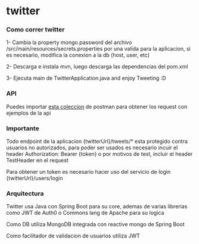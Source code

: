 # twitter


### Como correr twitter
1- Cambia la property mongo.password del archivo /src/main/resources/secrets.properties por una valida para la aplicacion, si es necesario, modifica la conexion a la db (host, user, etc)

2- Descarga e instala mvn, luego descarga las dependencias del pom.xml

3- Ejecuta main de TwitterApplication.java and enjoy Tweeting :D



### API 
Puedes importar [esta coleccion](https://github.com/GutiNicolas/twitter/blob/main/Twitter.postman_collection.json) de postman para obtener los request con ejemplos de la api


### Importante
Todo endpoint de la aplicacion {twitterUrl}/tweets/* esta protegido contra usuarios no autorizados, para poder ser usados es necesario incuir el header Authorization: Bearer {token}   o por motivos de test, incluir el header TestHeader en el request

Para obtener un token es necesario hacer uso del servicio de login {twitterUrl}/users/login


### Arquitectura
Twitter usa Java con Spring Boot para su core, ademas de varias librerias como JWT de Auth0 o Commons lang de Apache para su logica

Como DB utiliza MongoDB integrada con reactive mongo de Spring Boot

Como facilitador de validacion de usuarios utiliza JWT 



